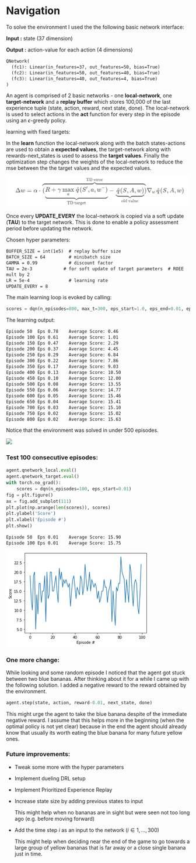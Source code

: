 
# Navigation



To solve the environment I used the the following basic network interface:

**Input :** state (37 dimension)

**Output :** action-value for each action (4 dimensions)

    QNetwork(
      (fc1): Linear(in_features=37, out_features=50, bias=True)
      (fc2): Linear(in_features=50, out_features=40, bias=True)
      (fc3): Linear(in_features=40, out_features=4, bias=True)
    )

An agent is comprised of 2 basic networks - one **local-network**, one **target-network** and a **replay buffer** which stores 100,000 of the last experience tuple (state, action, reward, next state, done). The local-network is used to select actions in the **act** function for every step in the episode using an $\epsilon$-greedy policy.

learning with fixed targets:

In the **learn** function the local-network along with the batch states-actions are used to obtain a **expected values**, the target-network along with rewards-next_states is used to assess the **target values**. Finally the optimization step changes the weights of the local-network to reduce the mse between the the target values and the expected values. 

<img src='images/ValFun_FixedQTargets_3.png'>

Once every **UPDATE_EVERY** the local-network is copied via a soft update (**TAU**) to the target network. This is done to enable a policy assessment period before updating the network.



Chosen hyper parameters:

```
BUFFER_SIZE = int(1e5)  # replay buffer size
BATCH_SIZE = 64         # minibatch size
GAMMA = 0.99            # discount factor
TAU = 2e-3            # for soft update of target parameters  # ROEE mult by 2
LR = 5e-4               # learning rate 
UPDATE_EVERY = 8
```



The main learning loop is evoked by calling:

```python
scores = dqn(n_episodes=800, max_t=300, eps_start=1.0, eps_end=0.01, eps_decay=0.995)
```

The learning output:

```
Episode 50	Eps 0.78	Average Score: 0.46
Episode 100	Eps 0.61	Average Score: 1.01
Episode 150	Eps 0.47	Average Score: 2.29
Episode 200	Eps 0.37	Average Score: 4.45
Episode 250	Eps 0.29	Average Score: 6.84
Episode 300	Eps 0.22	Average Score: 7.86
Episode 350	Eps 0.17	Average Score: 9.03
Episode 400	Eps 0.13	Average Score: 10.50
Episode 450	Eps 0.10	Average Score: 12.00
Episode 500	Eps 0.08	Average Score: 13.55
Episode 550	Eps 0.06	Average Score: 14.77
Episode 600	Eps 0.05	Average Score: 15.46
Episode 650	Eps 0.04	Average Score: 15.41
Episode 700	Eps 0.03	Average Score: 15.10
Episode 750	Eps 0.02	Average Score: 15.02
Episode 800	Eps 0.02	Average Score: 15.63
```

Notice that the environment was solved in under 500 episodes.

<img src="/home/roees/DRL%20course/udacity_drlnd_p1_navigation/images/output_9_1.png">

### Test 100 consecutive episodes:


```python
agent.qnetwork_local.eval()
agent.qnetwork_target.eval()
with torch.no_grad():
    scores = dqn(n_episodes=100, eps_start=0.01)
fig = plt.figure()
ax = fig.add_subplot(111)
plt.plot(np.arange(len(scores)), scores)
plt.ylabel('Score')
plt.xlabel('Episode #')
plt.show()
```

    Episode 50	Eps 0.01	Average Score: 15.90
    Episode 100	Eps 0.01	Average Score: 15.75



<img src='images/output_11_1.png'>



### One more change:

While looking and some random episode I noticed that the agent got stuck between two blue bananas. After thinking about it for a while I came up with the following solution. I added a negative reward to the reward obtained by the environment. 

```python
agent.step(state, action, reward-0.01, next_state, done)
```

This might urge the agent to take the blue banana despite of the immediate negative reward. I assume that this helps more in the beginning (when the optimal policy is not yet clear) because in the end the agent should already know that usually its worth eating the blue banana for many future yellow ones.



### Future improvements:

* Tweak some more with the hyper parameters

* Implement dueling DRL setup

* Implement Prioritized Experience Replay

* Increase state size by adding previous states to input

  This might help when no bananas are in sight but were seen not too long ago (e.g. before moving forward)

* Add the time step $i$ as an input to the network ($i\in1,...,300$)

  This might help when deciding near the end of the game to go towards a large group of yellow bananas that is far away or a close single banana just in time.